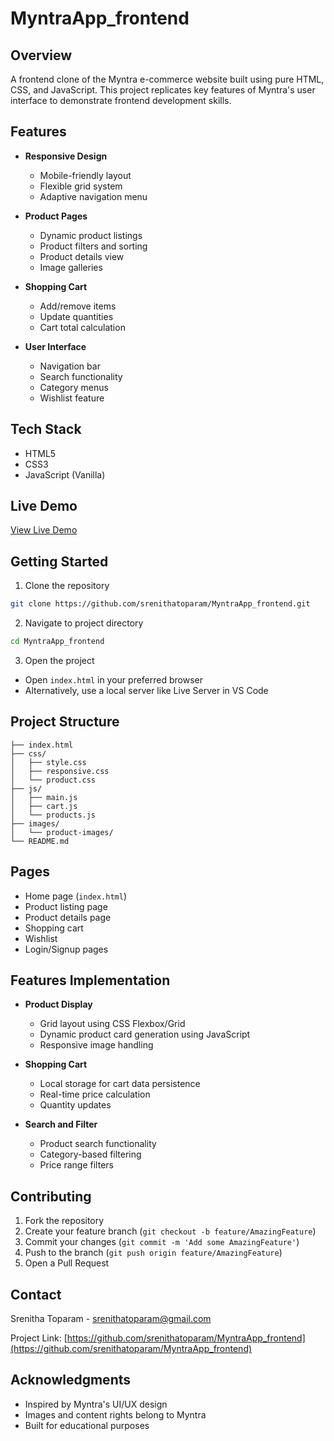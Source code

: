 # MyntraApp_frontend

## Overview
A frontend clone of the Myntra e-commerce website built using pure HTML, CSS, and JavaScript. This project replicates key features of Myntra's user interface to demonstrate frontend development skills.

## Features
- **Responsive Design**
  - Mobile-friendly layout
  - Flexible grid system
  - Adaptive navigation menu

- **Product Pages**
  - Dynamic product listings
  - Product filters and sorting
  - Product details view
  - Image galleries

- **Shopping Cart**
  - Add/remove items
  - Update quantities
  - Cart total calculation

- **User Interface**
  - Navigation bar
  - Search functionality
  - Category menus
  - Wishlist feature

## Tech Stack
- HTML5
- CSS3
- JavaScript (Vanilla)

## Live Demo
[View Live Demo](https://glistening-kitsune-7eb69d.netlify.app/)

## Getting Started

1. Clone the repository
```bash
git clone https://github.com/srenithatoparam/MyntraApp_frontend.git
```

2. Navigate to project directory
```bash
cd MyntraApp_frontend
```

3. Open the project
- Open `index.html` in your preferred browser
- Alternatively, use a local server like Live Server in VS Code

## Project Structure
```
├── index.html
├── css/
│   ├── style.css
│   ├── responsive.css
│   └── product.css
├── js/
│   ├── main.js
│   ├── cart.js
│   └── products.js
├── images/
│   └── product-images/
└── README.md
```

## Pages
- Home page (`index.html`)
- Product listing page
- Product details page
- Shopping cart
- Wishlist
- Login/Signup pages

## Features Implementation
- **Product Display**
  - Grid layout using CSS Flexbox/Grid
  - Dynamic product card generation using JavaScript
  - Responsive image handling

- **Shopping Cart**
  - Local storage for cart data persistence
  - Real-time price calculation
  - Quantity updates

- **Search and Filter**
  - Product search functionality
  - Category-based filtering
  - Price range filters

## Contributing
1. Fork the repository
2. Create your feature branch (`git checkout -b feature/AmazingFeature`)
3. Commit your changes (`git commit -m 'Add some AmazingFeature'`)
4. Push to the branch (`git push origin feature/AmazingFeature`)
5. Open a Pull Request

## Contact
Srenitha Toparam - srenithatoparam@gmail.com

Project Link: [https://github.com/srenithatoparam/MyntraApp_frontend](https://github.com/srenithatoparam/MyntraApp_frontend)

## Acknowledgments
- Inspired by Myntra's UI/UX design
- Images and content rights belong to Myntra
- Built for educational purposes
